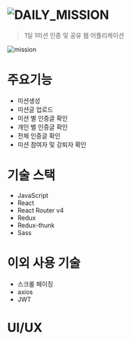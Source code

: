 # ![DAILY_MISSION](https://user-images.githubusercontent.com/39932233/80935785-339d0600-8e09-11ea-84f0-45829be296c3.png)
> 1일 1미션 인증 및 공유 웹 어플리케이션

![mission](https://user-images.githubusercontent.com/39932233/80935943-f6854380-8e09-11ea-85b9-b41e78390b92.jpg)


# 주요기능
 * 미션생성
 * 미션글 업로드
 * 미션 별 인증글 확인
 * 개인 별 인증글 확인
 * 전체 인증글 확인
 * 미션 참여자 및 강퇴자 확인

# 기술 스택
 * JavaScript
 * React
 * React Router v4
 * Redux
 * Redux-thunk
 * Sass
 
 # 이외 사용 기술
 * 스크롤 페이징
 * axios
 * JWT
 
 # UI/UX
